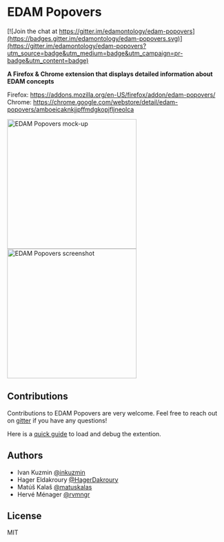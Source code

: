 # EDAM Popovers

[![Join the chat at https://gitter.im/edamontology/edam-popovers](https://badges.gitter.im/edamontology/edam-popovers.svg)](https://gitter.im/edamontology/edam-popovers?utm_source=badge&utm_medium=badge&utm_campaign=pr-badge&utm_content=badge)

**A Firefox & Chrome extension that displays detailed information about EDAM concepts**

Firefox: https://addons.mozilla.org/en-US/firefox/addon/edam-popovers/
Chrome: https://chrome.google.com/webstore/detail/edam-popovers/amboeicaknkjjpffmdgkopjfljneolca

<img src="https://pbs.twimg.com/media/D-xw245WkAAN7Tq?format=jpg&name=4096x4096" alt="EDAM Popovers mock-up" height="300"/><img src="https://lh3.googleusercontent.com/mA-t-wWBDPhlt1IqS3XUCloKDJn9qobHIc2QvuNRPw8_hyqIQxx3wblrdKqQKYIL-dU_TKljFYmVrWUDPbYKLgp61g=w640-h400-e365-rj-sc0x00ffffff" alt="EDAM Popovers screenshot" height="300"/>

## Contributions

Contributions to EDAM Popovers are very welcome. Feel free to reach out on [gitter](https://gitter.im/edamontology/edam-popovers) if you have any questions! 

Here is a [quick guide](https://github.com/edamontology/edam-popovers/blob/docs/contribution.md#firefox) to load and debug the extention.

## Authors

- Ivan Kuzmin [@inkuzmin](https://twitter.com/inkuzmin)
- Hager Eldakroury [@HagerDakroury](https://github.com/HagerDakroury)
- Matúš Kalaš [@matuskalas](https://twitter.com/matuskalas)
- Hervé Ménager [@rvmngr](https://twitter.com/rvmngr)

## License

MIT
